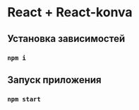 # React + React-konva

## Установка зависимостей

### `npm i`

## Запуск приложения

### `npm start`
